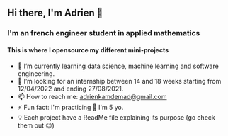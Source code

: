 ## Hi there, I'm Adrien 👋

### I'm an french engineer student in applied mathematics

#### This is where I opensource my different mini-projects

- 🌱 I’m currently learning data science, machine learning and software engineering.
- 🤔 I’m looking for an internship between 14 and 18 weeks starting from 12/04/2022 and ending 27/08/2021.
- 📫 How to reach me: adrienkamdemad@gmail.com
- ⚡ Fun fact: I'm practicing 🥋 I'm 5 yo.
- 💡 Each project have a ReadMe file explaining its purpose (go check them out 😉)

